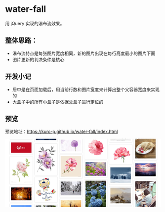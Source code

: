 # water-fall
用 jQuery 实现的瀑布流效果。

## 整体思路：
 * 瀑布流特点是每张图片宽度相同，新的图片出现在每行高度最小的图片下面
 * 图片更新的判决条件是核心

## 开发小记
  * 居中是在页面加载后，用当前行数和图片宽度来计算出整个父容器宽度来实现的
  * 大盒子中的所有小盒子是依据父盒子进行定位的

## 预览
预览地址：https://kuro-p.github.io/water-fall/index.html

![image](https://github.com/Kuro-P/Water-fall/blob/master/imgs/preview.jpg "效果截图")
